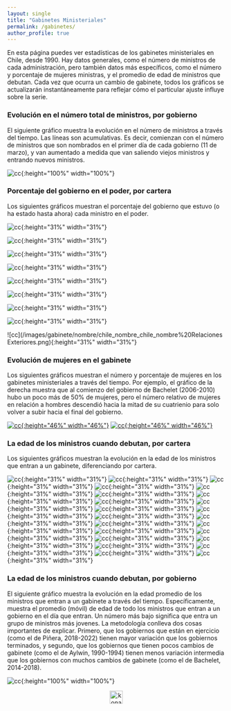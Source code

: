 ```yaml
---
layout: single
title: "Gabinetes Ministeriales"
permalink: /gabinetes/
author_profile: true
---
```


En esta página puedes ver estadísticas de los gabinetes ministeriales en Chile, desde 1990. Hay datos generales, como el número de ministros de cada administración, pero también datos más específicos, como el número y porcentaje de mujeres ministras, y el promedio de edad de ministros que debutan. Cada vez que ocurra un cambio de gabinete, todos los gráficos se actualizarán instantáneamente para reflejar cómo el particular ajuste influye sobre la serie.


### Evolución en el número total de ministros, por gobierno

El siguiente gráfico muestra la evolución en el número de ministros a través del tiempo. Las líneas son acumulativas. Es decir, comienzan con el número de ministros que son nombrados en el primer día de cada gobierno (11 de marzo), y van aumentado a medida que van saliendo viejos ministros y entrando nuevos ministros.


![cc](/images/gabinete/chile_gabinete_numero_total.png){:height="100%" width="100%"}


### Porcentaje del gobierno en el poder, por cartera

Los siguientes gráficos muestran el porcentaje del gobierno que estuvo (o ha estado hasta ahora) cada ministro en el poder.

![cc](/images/gabinete/nombre/chile_nombre_Interior.png){:height="31%" width="31%"}

![cc](/images/gabinete/nombre/chile_nombre_Hacienda.png){:height="31%" width="31%"}

![cc](/images/gabinete/nombre/chile_nombre_Segpres.png){:height="31%" width="31%"}

![cc](/images/gabinete/nombre/chile_nombre_Segegob.png){:height="31%" width="31%"}

![cc](/images/gabinete/nombre/chile_nombre_Defensa.png){:height="31%" width="31%"}

![cc](/images/gabinete/nombre/chile_nombre_Salud.png){:height="31%" width="31%"}

![cc](/images/gabinete/nombre/chile_nombre_Educación.png){:height="31%" width="31%"}

![cc](/images/gabinete/nombre/chile_nombre_Trabajo.png){:height="31%" width="31%"}

![cc](/images/gabinete/nombre/chile_nombre_chile_nombre%20Relaciones Exteriores.png){:height="31%" width="31%"}

### Evolución de mujeres en el gabinete

Los siguientes gráficos muestran el número y porcentaje de mujeres en los gabinetes ministeriales a través del tiempo. Por ejemplo, el gráfico de la derecha muestra que al comienzo del gobierno de Bachelet (2006-2010) hubo un poco más de 50% de mujeres, pero el número relativo de mujeres en relación a hombres descendió hacia la mitad de su cuatrienio para solo volver a subir hacia el final del gobierno.


[![cc](/images/gabinete/chile_gabinete_numero_mujeres.png){:height="46%" width="46%"}](https://tresquintos.cl/images/gabinete/chile_gabinete_numero_mujeres.png)
[![cc](/images/gabinete/chile_gabinete_porcentaje_mujeres.png){:height="46%" width="46%"}](https://tresquintos.cl/gabinete/images/chile_gabinete_porcentaje_mujeres.png)


### La edad de los ministros cuando debutan, por cartera

Los siguientes gráficos muestran la evolución en la edad de los ministros que entran a un gabinete, diferenciando por cartera.

![cc](/images/gabinete/edad/chile_edad_Agricultura.png){:height="31%" width="31%"}
![cc](/images/gabinete/edad/chile_edad_Bienes%20Nacionales.png){:height="31%" width="31%"}
![cc](/images/gabinete/edad/chile_edad_Cultura.png){:height="31%" width="31%"}
![cc](/images/gabinete/edad/chile_edad_Defensa.png){:height="31%" width="31%"}
![cc](/images/gabinete/edad/chile_edad_Deporte.png){:height="31%" width="31%"}
![cc](/images/gabinete/edad/chile_edad_Desarrollo%20Social.png){:height="31%" width="31%"}
![cc](/images/gabinete/edad/chile_edad_Economía.png){:height="31%" width="31%"}
![cc](/images/gabinete/edad/chile_edad_Educación.png){:height="31%" width="31%"}
![cc](/images/gabinete/edad/chile_edad_Energía.png){:height="31%" width="31%"}
![cc](/images/gabinete/edad/chile_edad_Hacienda.png){:height="31%" width="31%"}
![cc](/images/gabinete/edad/chile_edad_Interior.png){:height="31%" width="31%"}
![cc](/images/gabinete/edad/chile_edad_Justicia.png){:height="31%" width="31%"}
![cc](/images/gabinete/edad/chile_edad_Medio%20Ambiente.png){:height="31%" width="31%"}
![cc](/images/gabinete/edad/chile_edad_Minería.png){:height="31%" width="31%"}
![cc](/images/gabinete/edad/chile_edad_Mujer.png){:height="31%" width="31%"}
![cc](/images/gabinete/edad/chile_edad_Obras%20Públicas.png){:height="31%" width="31%"}
![cc](/images/gabinete/edad/chile_edad_Relaciones%20Exteriores.png){:height="31%" width="31%"}
![cc](/images/gabinete/edad/chile_edad_Salud.png){:height="31%" width="31%"}
![cc](/images/gabinete/edad/chile_edad_Segegob.png){:height="31%" width="31%"}
![cc](/images/gabinete/edad/chile_edad_Segpres.png){:height="31%" width="31%"}
![cc](/images/gabinete/edad/chile_edad_Trabajo.png){:height="31%" width="31%"}
![cc](/images/gabinete/edad/chile_edad_Transporte.png){:height="31%" width="31%"}
![cc](/images/gabinete/edad/chile_edad_Vivienda.png){:height="31%" width="31%"}



### La edad de los ministros cuando debutan, por gobierno

El siguiente gráfico muestra la evolución en la edad promedio de los ministros que entran a un gabinete a través del tiempo. Específicamente, muestra el promedio (móvil) de edad de todo los ministros que entran a un gobierno en el día que entran. Un número más bajo significa que entra un grupo de ministros más jovenes. La metodología conlleva dos cosas importantes de explicar. Primero, que los gobiernos que están en ejercicio (como el de Piñera, 2018-2022) tienen mayor variación que los gobiernos terminados, y segundo, que los gobiernos que tienen pocos cambios de gabinete (como el de Aylwin, 1990-1994) tienen menos variación intermedia que los gobiernos con muchos cambios de gabinete (como el de Bachelet, 2014-2018).

![cc](/images/gabinete/chile_gabinete_promedio_edad.png){:height="100%" width="100%"}



<!-- NES -->
<style>
.aligncenter {
    text-align: center;
}
</style>
<p class="aligncenter">
    <img src="/images/nes.png" width="30" height="30" alt="konami" />
</p>
<script src="/js/topsecret.js"></script>


<!-- Favicon -->
<link rel="apple-touch-icon" sizes="180x180" href="/apple-touch-icon.png">
<link rel="icon" type="image/png" sizes="32x32" href="/favicon-32x32.png">
<link rel="icon" type="image/png" sizes="16x16" href="/favicon-16x16.png">
<link rel="manifest" href="/site.webmanifest">
<link rel="mask-icon" href="/safari-pinned-tab.svg" color="#5bbad5">
<meta name="msapplication-TileColor" content="#b91d47">
<meta name="theme-color" content="#ffffff">
